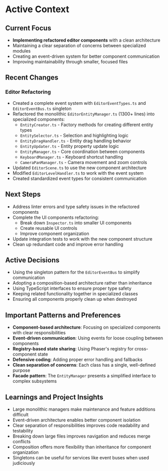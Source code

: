 # Active Context

## Current Focus

- **Implementing refactored editor components** with a clean architecture
- Maintaining a clear separation of concerns between specialized modules
- Creating an event-driven system for better component communication
- Improving maintainability through smaller, focused files

## Recent Changes

### Editor Refactoring

- Created a complete event system with `EditorEventTypes.ts` and `EditorEventBus.ts` singleton
- Refactored the monolithic `EditorEntityManager.ts` (1300+ lines) into specialized components:
  - `EntityCreator.ts` - Factory methods for creating different entity types
  - `EntitySelector.ts` - Selection and highlighting logic
  - `EntityDragHandler.ts` - Entity drag handling behavior
  - `EntityUpdater.ts` - Entity property update logic
  - `EntityManager.ts` - Core coordination between components
  - `KeyboardManager.ts` - Keyboard shortcut handling
  - `CameraPanManager.ts` - Camera movement and zoom controls
- Updated `EditorScene.ts` to use the new component architecture
- Modified `EditorLevelHandler.ts` to work with the event system
- Created standardized event types for consistent communication

## Next Steps

- Address linter errors and type safety issues in the refactored components
- Complete the UI components refactoring:
  - Break down `Inspector.ts` into smaller UI components
  - Create reusable UI controls
  - Improve component organization
- Update integration tests to work with the new component structure
- Clean up redundant code and improve error handling

## Active Decisions

- Using the singleton pattern for the `EditorEventBus` to simplify communication
- Adopting a composition-based architecture rather than inheritance
- Using TypeScript interfaces to ensure proper type safety
- Keeping related functionality together in specialized classes
- Ensuring all components properly clean up when destroyed

## Important Patterns and Preferences

- **Component-based architecture**: Focusing on specialized components with clear responsibilities
- **Event-driven communication**: Using events for loose coupling between components
- **Registry-based state sharing**: Using Phaser's registry for cross-component state
- **Defensive coding**: Adding proper error handling and fallbacks
- **Clean separation of concerns**: Each class has a single, well-defined purpose
- **Facade pattern**: The `EntityManager` presents a simplified interface to complex subsystems

## Learnings and Project Insights

- Large monolithic managers make maintenance and feature additions difficult
- Event-driven architecture enables better component isolation
- Clear separation of responsibilities improves code readability and testability
- Breaking down large files improves navigation and reduces merge conflicts
- Composition offers more flexibility than inheritance for component organization
- Singletons can be useful for services like event buses when used judiciously
